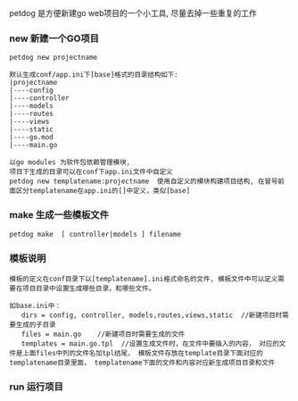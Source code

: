 petdog 是方便新建go web项目的一个小工具, 尽量去掉一些重复的工作

###  new  新建一个GO项目
    petdog new projectname 
    
    默认生成conf/app.ini下[base]格式的目录结构如下:
    |projectname
    |----config
    |----controller
    |----models
    |----routes
    |----views
    |----static
    |----go.mod
    |----main.go

    以go modules 为软件包依赖管理模块, 
    项目下生成的目录可以在conf下app.ini文件中自定义
    petdog new templatename:projectname  使用自定义的模块构建项目结构, 在冒号前面区分templatename在app.ini的[]中定义，类似[base]


### make 生成一些模板文件
    petdog make  [ controller|models ] filename


### 模板说明
    模板的定义在conf目录下以[templatename].ini格式命名的文件, 模板文件中可以定义需要在项目目录中设置生成哪些目录，和哪些文件。

    如base.ini中：
       dirs = config, controller, models,routes,views,static  //新建项目时需要生成的子目录
       files = main.go    //新建项目时需要生成的文件
       templates = main.go.tpl  //设置生成文件时，在文件中要插入的内容， 对应的文件是上面files中列的文件名加tpl结尾， 模板文件存放在template目录下面对应的templatename目录里面， templatename下面的文件和内容对应新生成项目目录和文件


### run 运行项目
